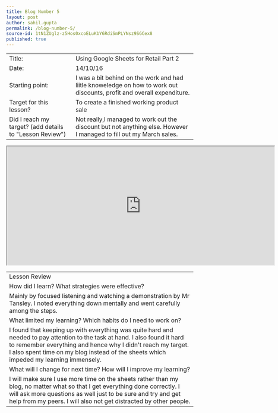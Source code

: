```yaml
---
title: Blog Number 5
layout: post
author: sahil.gupta
permalink: /blog-number-5/
source-id: 1tN1ZUglz-z5Hos0xcoELuKbY6RdiSmPLYNsz9SGCex8
published: true
---
```

<table>
  <tr>
    <td>Title:</td>
    <td>Using Google Sheets for Retail Part 2</td>
  </tr>
  <tr>
    <td>Date:</td>
    <td>14/10/16</td>
  </tr>
  <tr>
    <td>Starting point:</td>
    <td>I was a bit behind on the work and had liitle knoweledge on how to work out discounts, profit and overall expenditure.</td>
  </tr>
  <tr>
    <td>Target for this lesson?</td>
    <td>To create a finished working product sale</td>
  </tr>
  <tr>
    <td>Did I reach my target? 
(add details to "Lesson Review")</td>
    <td>Not really,I managed to work out the discount but not anything else. However I managed to fill out my March sales.</td>
  </tr>
</table>



<table>
  <tr>
    <td>Lesson Review</td>
  </tr>
  <tr>
    <td>How did I learn? What strategies were effective? </td>
  </tr>
  <tr>
    <td>Mainly by focused listening and watching a demonstration by Mr Tansley. I noted everything down mentally and went carefully among the steps. </td>
  </tr>
  <tr>
    <td>What limited my learning? Which habits do I need to work on? </td>
  </tr>
  <tr>
    <td>I found that keeping up with everything was quite hard and needed to pay attention to the task at hand. I also found it hard to remember everything and hence why I didn't reach my target. I also spent time on my blog instead of the sheets which impeded my learning immensely.</td>
  </tr>
  <tr>
    <td>What will I change for next time? How will I improve my learning?</td>
  </tr>
  <tr>
    <td>I will make sure I use more time  on the sheets rather than my blog, no matter what so that I get everything done correctly. I will ask more questions as well just to be sure and try and get help from my peers. I will also not get distracted by other people.</td>
  </tr>
  <iframe  width = "720" height = "320" src="https://docs.google.com/spreadsheets/d/1TxD83NYFFNn8RcDAzaUGyTevnhRb_08pFFefNGoovEc/pubhtml?gid=652866370&amp;single=true&amp;widget=true&amp;headers=false"></iframe>
 </table>


